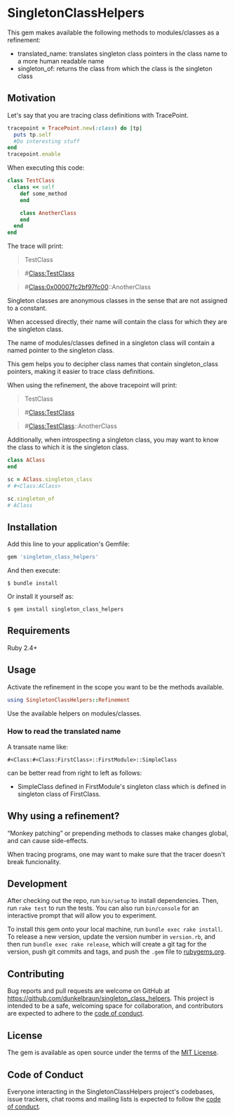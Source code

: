 # SingletonClassHelpers

This gem makes available the following methods to modules/classes as a refinement:

- translated_name: translates singleton class pointers in the class name to a more human readable name
- singleton_of: returns the class from which the class is the singleton class

## Motivation

Let's say that you are tracing class definitions with TracePoint.
```ruby
tracepoint = TracePoint.new(:class) do |tp|
  puts tp.self
  #Do interesting stuff
end
tracepoint.enable
```

When executing this code:
```ruby
class TestClass
  class << self
    def some_method
    end

    class AnotherClass
    end
  end
end
```

The trace will print:

>  TestClass

>  #<Class:TestClass>

>  #<Class:0x00007fc2bf97fc00>::AnotherClass


Singleton classes are anonymous classes in the sense that are not assigned to a constant.

When accessed directly, their name will contain the class for which they are the singleton class.

The name of modules/classes defined in a singleton class will contain a named pointer to the singleton class.

This gem helps you to decipher class names that contain singleton_class pointers, making it easier to trace class definitions.

When using the refinement, the above tracepoint will print:

>  TestClass

>  #<Class:TestClass>

>  #<Class:TestClass>::AnotherClass


Additionally, when introspecting a singleton class, you may want to know the class to which it is the singleton class.

```ruby
class AClass
end

sc = AClass.singleton_class
# #<Class:AClass>

sc.singleton_of
# AClass
```

## Installation

Add this line to your application's Gemfile:

```ruby
gem 'singleton_class_helpers'
```

And then execute:

    $ bundle install

Or install it yourself as:

    $ gem install singleton_class_helpers

## Requirements

Ruby 2.4+

## Usage

Activate the refinement in the scope you want to be the methods available.

```ruby
using SingletonClassHelpers::Refinement
```

Use the available helpers on modules/classes.

### How to read the translated name

A transate name like:
```
#<Class:#<Class:FirstClass>::FirstModule>::SimpleClass
```

can be better read from right to left as follows:
 - SimpleClass defined in FirstModule's singleton class which is defined in singleton class of FirstClass.

## Why using a refinement?

“Monkey patching” or prepending methods to classes make changes global, and can cause side-effects.

When tracing programs, one may want to make sure that the tracer doesn't break funcionality.
 
## Development

After checking out the repo, run `bin/setup` to install dependencies. Then, run `rake test` to run the tests. You can also run `bin/console` for an interactive prompt that will allow you to experiment.

To install this gem onto your local machine, run `bundle exec rake install`. To release a new version, update the version number in `version.rb`, and then run `bundle exec rake release`, which will create a git tag for the version, push git commits and tags, and push the `.gem` file to [rubygems.org](https://rubygems.org).

## Contributing

Bug reports and pull requests are welcome on GitHub at https://github.com/dunkelbraun/singleton_class_helpers. This project is intended to be a safe, welcoming space for collaboration, and contributors are expected to adhere to the [code of conduct](https://github.com/[USERNAME]/singleton_class_helpers/blob/master/CODE_OF_CONDUCT.md).


## License

The gem is available as open source under the terms of the [MIT License](https://opensource.org/licenses/MIT).

## Code of Conduct

Everyone interacting in the SingletonClassHelpers project's codebases, issue trackers, chat rooms and mailing lists is expected to follow the [code of conduct](https://github.com/dunkelbraun/singleton_class_helpers/blob/master/CODE_OF_CONDUCT.md).
